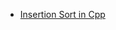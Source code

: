 - [Insertion Sort in Cpp](https://github.com/Ragini-sharma21/winter-of-contributing/blob/milestone/C_CPP/InsertionSort.md)
